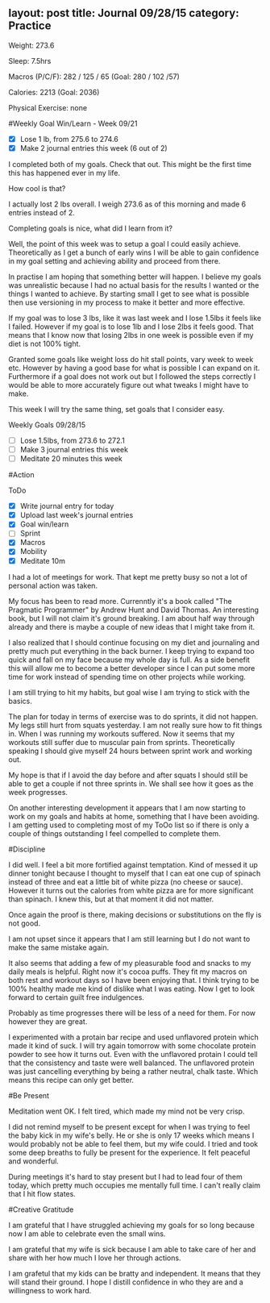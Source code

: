 layout: post
title: Journal 09/28/15
category: Practice
---

Weight: 273.6

Sleep: 7.5hrs

Macros (P/C/F): 282 / 125 / 65 (Goal: 280 / 102 /57)

Calories: 2213 (Goal: 2036)

Physical Exercise: none

#Weekly Goal Win/Learn - Week 09/21

- [x] Lose 1 lb, from 275.6 to 274.6
- [x] Make 2 journal entries this week (6 out of 2)

I completed both of my goals. Check that out. This might be the first time this has happened ever in my life.

How cool is that?

I actually lost 2 lbs overall. I weigh 273.6 as of this morning and made 6 entries instead of 2.

Completing goals is nice, what did I learn from it?

Well, the point of this week was to setup a goal I could easily achieve. Theoretically as I get a bunch of early wins I will be able to gain confidence in my goal setting and achieving ability and proceed from there.

In practise I am hoping that something better will happen. I believe my goals was unrealistic because I had no actual basis for the results I wanted or the things I wanted to achieve. By starting small I get to see what is possible then use versioning in my process to make it better and more effective.

If my goal was to lose 3 lbs, like it was last week and I lose 1.5lbs it feels like I failed. However if my goal is to lose 1lb and I lose 2lbs it feels good. That means that I know now that losing 2lbs in one week is possible even if my diet is not 100% tight.

Granted some goals like weight loss do hit stall points, vary week to week etc. However by having a good base for what is possible I can expand on it. Furthermore if a goal does not work out but I followed the steps correctly I would be able to more accurately figure out what tweaks I might have to make.

This week I will try the same thing, set goals that I consider easy.

Weekly Goals 09/28/15
- [ ] Lose 1.5lbs, from 273.6 to 272.1
- [ ] Make 3 journal entries this week
- [ ] Meditate 20 minutes this week

#Action

ToDo

- [x] Write journal entry for today
- [x] Upload last week's journal entries
- [x] Goal win/learn
- [ ] Sprint
- [x] Macros
- [x] Mobility
- [x] Meditate 10m

I had a lot of meetings for work. That kept me pretty busy so not a lot of personal action was taken.

My focus has been to read more. Currenntly it's a book called "The Pragmatic Programmer" by Andrew Hunt and David Thomas. An interesting book, but I will not claim it's ground breaking. I am about half way through already and there is maybe a couple of new ideas that I might take from it.

I also realized that I should continue focusing on my diet and journaling and pretty much put everything in the back burner. I keep trying to expand too quick and fall on my face because my whole day is full. As a side benefit this will allow me to become a better developer since I can put some more time for work instead of spending time on other projects while working.

I am still trying to hit my habits, but goal wise I am trying to stick with the basics.

The plan for today in terms of exercise was to do sprints, it did not happen. My legs still hurt from squats yesterday. I am not really sure how to fit things in. When I was running my workouts suffered. Now it seems that my workouts still suffer due to muscular pain from sprints. Theoretically speaking I should give myself 24 hours between sprint work and working out.

My hope is that if I avoid the day before and after squats I should still be able to get a couple if not three sprints in. We shall see how it goes as the week progresses.

On another interesting development it appears that I am now starting to work on my goals and habits at home, something that I have been avoiding. I am getting used to completing most of my ToOo list so if there is only a couple of things outstanding I feel compelled to complete them.

#Discipline

I did well. I feel a bit more fortified against temptation. Kind of messed it up dinner tonight because I thought to myself that I can eat one cup of spinach instead of three and eat a little bit of white pizza (no cheese or sauce). However it turns out the calories from white pizza are for more significant than spinach. I knew this, but at that moment it did not matter.

Once again the proof is there, making decisions or substitutions on the fly is not good. 

I am not upset since it appears that I am still learning but I do not want to make the same mistake again. 

It also seems that adding a few of my pleasurable food and snacks to my daily meals is helpful. Right now it's cocoa puffs. They fit my macros on both rest and workout days so I have been enjoying that. I think trying to be 100% healthy made me kind of dislike what I was eating. Now I get to look forward to certain guilt free indulgences.

Probably as time progresses there will be less of a need for them. For now however they are great.

I experimented with a protain bar recipe and used unflavored protein which made it kind of suck. I will try again tomorrow with some chocolate protein powder to see how it turns out. Even with the unflavored protain I could tell that the consistency and taste were well balanced. The unflavored protein was just cancelling everything by being a rather neutral, chalk taste. Which means this recipe can only get better.

#Be Present

Meditation went OK. I felt tired, which made my mind not be very crisp.

I did not remind myself to be present except for when I was trying to feel the baby kick in my wife's belly. He or she is only 17 weeks which means I would probably not be able to feel them, but my wife could. I tried and took some deep breaths to fully be present for the experience. It felt peaceful and wonderful.

During meetings it's hard to stay present but I had to lead four of them today, which pretty much occupies me mentally full time. I can't really claim that I hit flow states.

#Creative Gratitude

I am grateful that I have struggled achieving my goals for so long because now I am able to celebrate even the small wins.

I am grateful that my wife is sick because I am able to take care of her and share with her how much I love her through actions.

I am grafetul that my kids can be bratty and independent. It means that they will stand their ground. I hope I distill confidence in who they are and a willingness to work hard.
